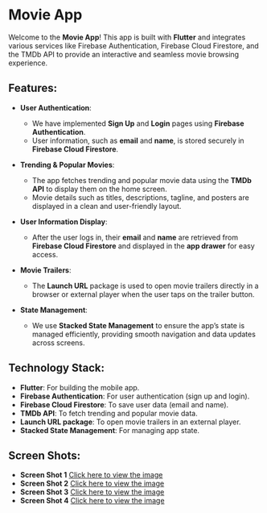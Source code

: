 # Movie App

Welcome to the **Movie App**! This app is built with **Flutter** and integrates various services like Firebase Authentication, Firebase Cloud Firestore, and the TMDb API to provide an interactive and seamless movie browsing experience.

## Features:
- **User Authentication**: 
  - We have implemented **Sign Up** and **Login** pages using **Firebase Authentication**.
  - User information, such as **email** and **name**, is stored securely in **Firebase Cloud Firestore**.

- **Trending & Popular Movies**:
  - The app fetches trending and popular movie data using the **TMDb API** to display them on the home screen.
  - Movie details such as titles, descriptions, tagline, and posters are displayed in a clean and user-friendly layout.

- **User Information Display**:
  - After the user logs in, their **email** and **name** are retrieved from **Firebase Cloud Firestore** and displayed in the **app drawer** for easy access.

- **Movie Trailers**:
  - The **Launch URL** package is used to open movie trailers directly in a browser or external player when the user taps on the trailer button.

- **State Management**:
  - We use **Stacked State Management** to ensure the app’s state is managed efficiently, providing smooth navigation and data updates across screens.

## Technology Stack:
- **Flutter**: For building the mobile app.
- **Firebase Authentication**: For user authentication (sign up and login).
- **Firebase Cloud Firestore**: To save user data (email and name).
- **TMDb API**: To fetch trending and popular movie data.
- **Launch URL package**: To open movie trailers in an external player.
- **Stacked State Management**: For managing app state.

## Screen Shots:

- **Screen Shot 1** [Click here to view the image](https://github.com/alishah18105/Flutter-Movie-App/blob/main/Screen%20Shots/Image%201.jpeg)
- **Screen Shot 2** [Click here to view the image](https://github.com/alishah18105/Flutter-Movie-App/blob/main/Screen%20Shots/Image%202.jpeg)
- **Screen Shot 3** [Click here to view the image](https://github.com/alishah18105/Flutter-Movie-App/blob/main/Screen%20Shots/Image%203.jpeg)
- **Screen Shot 4** [Click here to view the image](https://github.com/alishah18105/Flutter-Movie-App/blob/main/Screen%20Shots/Image%204.jpeg)


